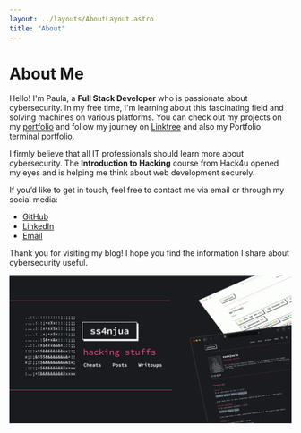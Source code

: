 ```yaml
---
layout: ../layouts/AboutLayout.astro
title: "About"
---
```


# About Me

Hello! I'm Paula, a **Full Stack Developer** who is passionate about cybersecurity. In my free time, I'm learning about this fascinating field and solving machines on various platforms. You can check out my projects on my [portfolio](https://ssanjua.vercel.app) and follow my journey on [Linktree](https://ss-link.vercel.app/) and also my Portfolio terminal [portfolio](https://ssanjuaterminal.vercel.app).

I firmly believe that all IT professionals should learn more about cybersecurity. The **Introduction to Hacking** course from Hack4u opened my eyes and is helping me think about web development securely.

If you’d like to get in touch, feel free to contact me via email or through my social media:

- [GitHub](https://github.com/ssanjua)
- [LinkedIn](https://www.linkedin.com/in/paupallares/)
- [Email](mailto:ppaupallares@gmail.com)

Thank you for visiting my blog! I hope you find the information I share about cybersecurity useful.

![ss4njua](../../public/oG-ss4njua.webp)